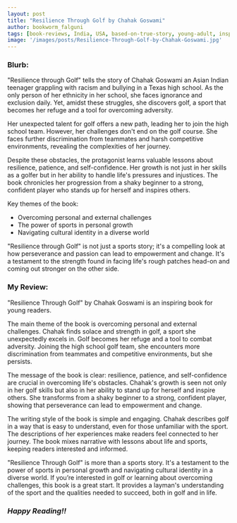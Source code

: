 ```yaml
---
layout: post
title: "Resilience Through Golf by Chahak Goswami"
author: bookworm_falguni
tags: [book-reviews, India, USA, based-on-true-story, young-adult, inspirational, bullying, non-fiction, self-help, journal, memoir, dreams, success, habits, students, family, parents, sports]
image: '/images/posts/Resilience-Through-Golf-by-Chahak-Goswami.jpg'
---
```


### **Blurb:**
"Resilience through Golf" tells the story of Chahak Goswami an Asian Indian teenager grappling with racism and bullying in a Texas high school. As the only person of her ethnicity in her school, she faces ignorance and exclusion daily. Yet, amidst these struggles, she discovers golf, a sport that becomes her refuge and a tool for overcoming adversity.

Her unexpected talent for golf offers a new path, leading her to join the high school team. However, her challenges don't end on the golf course. She faces further discrimination from teammates and harsh competitive environments, revealing the complexities of her journey.

Despite these obstacles, the protagonist learns valuable lessons about resilience, patience, and self-confidence. Her growth is not just in her skills as a golfer but in her ability to handle life's pressures and injustices. The book chronicles her progression from a shaky beginner to a strong, confident player who stands up for herself and inspires others.

Key themes of the book:
- Overcoming personal and external challenges
- The power of sports in personal growth
- Navigating cultural identity in a diverse world

"Resilience through Golf" is not just a sports story; it's a compelling look at how perseverance and passion can lead to empowerment and change. It's a testament to the strength found in facing life's rough patches head-on and coming out stronger on the other side.

### **My Review:**
"Resilience Through Golf" by Chahak Goswami is an inspiring book for young readers. 

The main theme of the book is overcoming personal and external challenges. Chahak finds solace and strength in golf, a sport she unexpectedly excels in. Golf becomes her refuge and a tool to combat adversity. Joining the high school golf team, she encounters more discrimination from teammates and competitive environments, but she persists.

The message of the book is clear: resilience, patience, and self-confidence are crucial in overcoming life's obstacles. Chahak's growth is seen not only in her golf skills but also in her ability to stand up for herself and inspire others. She transforms from a shaky beginner to a strong, confident player, showing that perseverance can lead to empowerment and change.

The writing style of the book is simple and engaging. Chahak describes golf in a way that is easy to understand, even for those unfamiliar with the sport. The descriptions of her experiences make readers feel connected to her journey. The book mixes narrative with lessons about life and sports, keeping readers interested and informed.

"Resilience Through Golf" is more than a sports story. It's a testament to the power of sports in personal growth and navigating cultural identity in a diverse world. 
If you’re interested in golf or learning about overcoming challenges, this book is a great start. It provides a layman's understanding of the sport and the qualities needed to succeed, both in golf and in life.

### ***Happy Reading!!***

